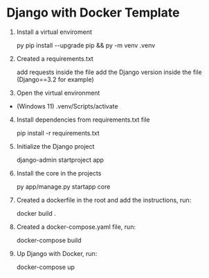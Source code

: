 # Django with Docker Template

1. Install a virtual enviroment
    
    py pip install --upgrade pip && py -m venv .venv
    
2. Created a requirements.txt

    add requests inside the file
    add the Django version inside the file (Django==3.2 for example)
    
3. Open the virtual environment

  - (Windows 11)
    .venv/Scripts/activate
    
4. Install dependencies from requirements.txt file

    pip install -r requirements.txt
    
5. Initialize the Django project

    django-admin startproject app
    
6. Install the core in the projects

    py app/manage.py startapp core
    
7. Created a dockerfile in the root and add the instructions, run:
    
    docker build .

8. Created a docker-compose.yaml file, run:
    
    docker-compose build

9. Up Django with Docker, run:
    
    docker-compose up
